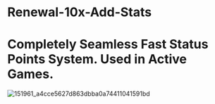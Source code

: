 # Renewal-10x-Add-Stats

# Completely Seamless Fast Status Points System. Used in Active Games.


![151961_a4cce5627d863dbba0a74411041591bd](https://github.com/Gcc-Game/Renewal-10x-Add-Stats/assets/72279471/0b1fa882-55b4-474b-9bcc-f6affd37a2c5)
